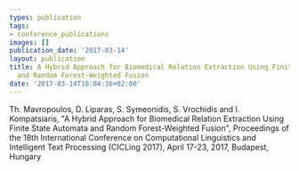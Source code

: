 ```yaml
---
types: publication
tags:
- conference_publications
images: []
publication_date: '2017-03-14'
layout: publication
title: A Hybrid Approach for Biomedical Relation Extraction Using Finite State Automata
  and Random Forest-Weighted Fusion
date: '2017-03-14T18:04:36+02:00'
---
```

<p>Th. Mavropoulos, D. Liparas, S. Symeonidis, S. Vrochidis and I. Kompatsiaris, "A Hybrid Approach for Biomedical Relation Extraction Using Finite State Automata and Random Forest-Weighted Fusion", Proceedings of the 18th International Conference on Computational Linguistics and Intelligent Text Processing (CICLing 2017), April 17-23, 2017, Budapest, Hungary</p>
